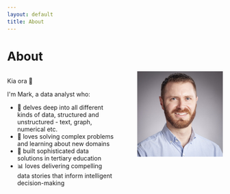 ```yaml
---
layout: default
title: About
---
```

<h1>About</h1>
<div style="display: flex;">
  <div style="flex: 1;">
    <p>Kia ora 👋</p>
    <p>I'm Mark, a data analyst who:</p>
    <ul>
      <li>🔎 delves deep into all different kinds of data, structured and unstructured - text, graph, numerical etc.</li>
      <li>🎯 loves solving complex problems and learning about new domains</li>
      <li>🔨 built sophisticated data solutions in tertiary education</li>
      <li>📊 loves delivering compelling data stories that inform intelligent decision-making</li>
    </ul>
  </div>
  <div style="flex: 1; display: flex; justify-content: flex-end;">
    <img src="/assets/img/mark-profile.jpg" alt="mark" style="height: 200px; width: 200px;">
  </div>
</div>

